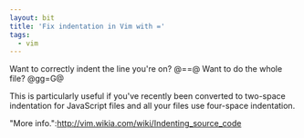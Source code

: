 ```yaml
---
layout: bit
title: 'Fix indentation in Vim with ='
tags:
  - vim
---
```


Want to correctly indent the line you're on? @==@
Want to do the whole file? @gg=G@

This is particularly useful if you've recently been converted to two-space indentation for JavaScript files and all your files use four-space indentation.

"More info.":http://vim.wikia.com/wiki/Indenting_source_code
